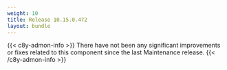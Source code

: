 ```yaml
---
weight: 10
title: Release 10.15.0.472
layout: bundle
---
```


<!--10.15.0.459 - 10.15.0.472-->

{{< c8y-admon-info >}}
There have not been any significant improvements or fixes related to this component since the last Maintenance release.
{{< /c8y-admon-info >}}

